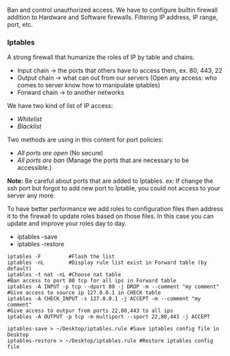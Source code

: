 Ban and control unauthorized access.
We have to configure builtin firewall addition to Hardware and Software firewalls.
Filtering IP address, IP range, port, etc.

### Iptables
A strong firewall that humanize the roles of IP by table and chains.
* Input chain      -> the ports that others have to access them, ex. 80, 443, 22
* Output chain   -> what can out from our servers (Open any access: who comes to server know how to manipulate iptables)
* Forward chain -> to another networks

We have two kind of list of IP access:
* *Whitelist*
* *Blacklist*

Two methods are using in this content for port policies:
* *All ports are open* (No secure)
* *All ports are ban* (Manage the ports that are necessary to be accessible.)

**Note:** Be careful about ports that are added to Iptables. ex: If change the ssh port but forgot to add new port to Iptable, you could not access to your server any more.

To have better performance we add roles to configuration files then address it to the firewall to update roles based on those files. In this case you can update and improve your roles day to day.

* iptables -save
* iptables -restore

``` shell
iptables -F         #Flash the list
iptables -nL        #Display rule list exist in Forward table (by default)
iptables -t nat -nL #Choose nat table
#Ban access to port 80 tcp for all ips in Forward table
iptables -A INPUT -p tcp --dport 80 -j DROP -m --comment "my comment"
#Give access to source ip 127.0.0.1 in CHECK table 
iptables -A CHECK_INPUT -s 127.0.0.1 -j ACCEPT -m --comment "my comment"
#Give access to outpur from ports 22,80,443 to all ips
iptables -A OUTPUT -p tcp -m multiport --sport 22,80,443 -j ACCEPT

iptables-save > ~/Desktop/iptables.rule #Save iptables config file in Desktop
iptables-restore > ~/Desktop/iptables.rule #Restore iptables config file
```